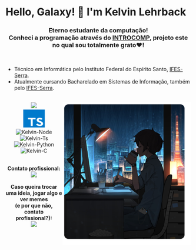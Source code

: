 

# Hello, Galaxy! 👋 I'm Kelvin Lehrback
<h3 align="center"> 
    Eterno estudante da computação!</br> Conheci a programação através do <a href="https://introcomp.ufes.br/" target="_blank">INTROCOMP</a>, projeto este no qual sou totalmente grato❤️!
</h3>

<br>
<div align="left">
  <ul>
    <li>Técnico em Informática pelo Instituto Federal do Espírito Santo, <a href="https://serra.ifes.edu.br/" target="_blank">IFES-Serra</a>.
    </li>
    <li>
      Atualmente cursando Bacharelado em Sistemas de Informação, também pelo <a href="https://serra.ifes.edu.br/" target="_blank">IFES-Serra</a>.
    </li>
  </ul>
</div,>

<br>
<!-- Stats and image -->
<div>
  <img align="right" src="./images/art2.png" width="350"/>

  <div align="center">
    <img height="172" src="https://github-readme-stats-eight-theta.vercel.app/api/top-langs/?username=GodKelvin&layout=compact&langs_count=8&theme=radical"/>
    <br>
    <img alt="Kelvin-Ts" height="50" width="60" src="https://raw.githubusercontent.com/devicons/devicon/master/icons/typescript/typescript-plain.svg">
    <img alt="Kelvin-Node" height="50" width="60" src="https://cdn.jsdelivr.net/gh/devicons/devicon/icons/nodejs/nodejs-plain-wordmark.svg">
    <img alt="Kelvin-Ts" height="50" width="60" src="https://cdn.jsdelivr.net/gh/devicons/devicon/icons/postgresql/postgresql-plain-wordmark.svg" />
    <img alt="Kelvin-Python" height="50" width="60" src="https://cdn.jsdelivr.net/gh/devicons/devicon/icons/python/python-original-wordmark.svg">
    <img alt="Kelvin-C" height="50" width="60" src="https://cdn.jsdelivr.net/gh/devicons/devicon/icons/c/c-original.svg"/>
  </div>
</div>
<br>
<div align="center">
  <p>
    <b>Contato profissional: </b>
    <br>
    <a href=https://www.linkedin.com/in/kelvin-lehrback/" target="_blank"><img src="https://img.shields.io/badge/-LinkedIn-%230077B5?style=for-the-badge&logo=linkedin&logoColor=white" target="_blank"></a>
  </p>
  
  <p>
    <b>Caso queira trocar uma ideia, jogar algo e ver memes <br>(e por que não, contato profissional?):</b>
    <br>
    <a href="https://discord.gg/K4aft4eTYq" target="_blank"><img src="https://img.shields.io/badge/Discord-7289DA?style=for-the-badge&logo=discord&logoColor=white" target="_blank"></a> 
  </p>
  
</div>
